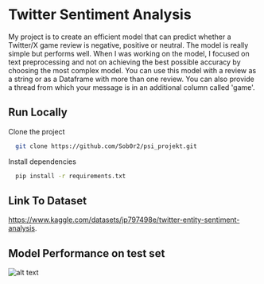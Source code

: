 
# Twitter Sentiment Analysis

My project is to create an efficient model that can predict whether a Twitter/X game review is negative, positive or neutral. The model is really simple but performs well. When I was working on the model, I focused on text preprocessing and not on achieving the best possible accuracy by choosing the most complex model. You can use this model with a review as a string or as a Dataframe with more than one review. You can also provide a thread from which your message is in an additional column called 'game'.
## Run Locally

Clone the project

```bash
  git clone https://github.com/Sob0r2/psi_projekt.git
```

Install dependencies

```bash
  pip install -r requirements.txt
```

## Link To Dataset

https://www.kaggle.com/datasets/jp797498e/twitter-entity-sentiment-analysis.  


## Model Performance on test set

![alt text]([https://github.com/[username]/[reponame]/blob/[branch]/image.jpg?raw=true](https://github.com/Sob0r2/psi_projekt/blob/main/test_metrics.jpg))

